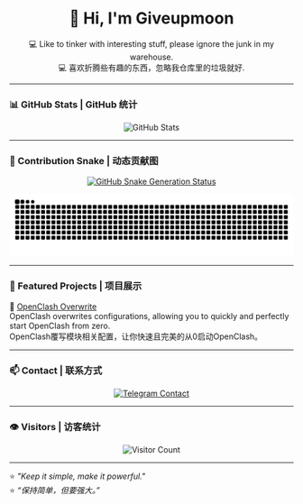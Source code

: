 <!-- Profile Header -->
<h1 align="center">👋 Hi, I'm Giveupmoon</h1>
<p align="center">
  💻 Like to tinker with interesting stuff, please ignore the junk in my warehouse.<br>
  💻 喜欢折腾些有趣的东西，忽略我仓库里的垃圾就好.
</p>

---

### 📊 GitHub Stats | GitHub 统计
<p align="center">
  <img src="https://github-readme-stats.vercel.app/api?username=Giveupmoon&show_icons=true&theme=tokyonight&hide_border=true" alt="GitHub Stats" height="200px"/>
</p>

---

### 🐍 Contribution Snake | 动态贡献图

<p align="center">
  <a href="https://github.com/Giveupmoon/Giveupmoon/actions">
    <img src="https://github.com/Giveupmoon/Giveupmoon/actions/workflows/snake.yml/badge.svg" alt="GitHub Snake Generation Status"/>
  </a>
</p>

<p align="center">
  <img src="https://raw.githubusercontent.com/Giveupmoon/Giveupmoon/output/github-contribution-grid-snake-dark.svg" alt="GitHub Contribution Snake"/>
</p>

---

### 🚀 Featured Projects | 项目展示

<p align="left">
  🔹 <a href="https://github.com/Giveupmoon/OpenClash_Overwrite">OpenClash Overwrite</a><br>
  OpenClash overwrites configurations, allowing you to quickly and perfectly start OpenClash from zero.<br>
  OpenClash覆写模块相关配置，让你快速且完美的从0启动OpenClash。
</p>

---

### 📫 Contact | 联系方式
<p align="center">
  <a href="https://t.me/Giveup_R">
    <img src="https://img.shields.io/badge/Telegram-%40Giveup__R-blue?style=for-the-badge&logo=telegram" alt="Telegram Contact">
  </a>
</p>

---

### 👁️ Visitors | 访客统计
<p align="center">
  <img src="https://komarev.com/ghpvc/?username=Giveupmoon&style=for-the-badge&color=blue" alt="Visitor Count"/>
</p>

---

⭐️ *"Keep it simple, make it powerful."*  
⭐️ *“保持简单，但要强大。”*
